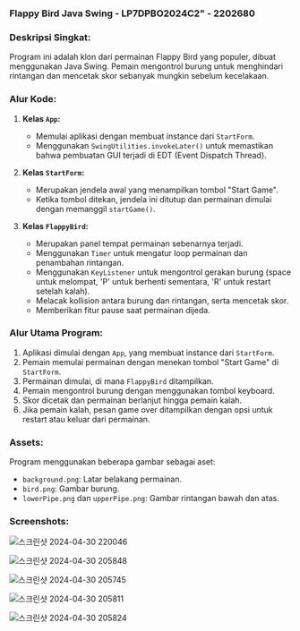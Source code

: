 ### Flappy Bird Java Swing - LP7DPBO2024C2" - 2202680

### Deskripsi Singkat:
Program ini adalah klon dari permainan Flappy Bird yang populer, dibuat menggunakan Java Swing. Pemain mengontrol burung untuk menghindari rintangan dan mencetak skor sebanyak mungkin sebelum kecelakaan.

### Alur Kode:

1. **Kelas `App`:**
   - Memulai aplikasi dengan membuat instance dari `StartForm`.
   - Menggunakan `SwingUtilities.invokeLater()` untuk memastikan bahwa pembuatan GUI terjadi di EDT (Event Dispatch Thread).

2. **Kelas `StartForm`:**
   - Merupakan jendela awal yang menampilkan tombol "Start Game".
   - Ketika tombol ditekan, jendela ini ditutup dan permainan dimulai dengan memanggil `startGame()`.

3. **Kelas `FlappyBird`:**
   - Merupakan panel tempat permainan sebenarnya terjadi.
   - Menggunakan `Timer` untuk mengatur loop permainan dan penambahan rintangan.
   - Menggunakan `KeyListener` untuk mengontrol gerakan burung (space untuk melompat, 'P' untuk berhenti sementara, 'R' untuk restart setelah kalah).
   - Melacak kollision antara burung dan rintangan, serta mencetak skor.
   - Memberikan fitur pause saat permainan dijeda.

### Alur Utama Program:

1. Aplikasi dimulai dengan `App`, yang membuat instance dari `StartForm`.
2. Pemain memulai permainan dengan menekan tombol "Start Game" di `StartForm`.
3. Permainan dimulai, di mana `FlappyBird` ditampilkan.
4. Pemain mengontrol burung dengan menggunakan tombol keyboard.
5. Skor dicetak dan permainan berlanjut hingga pemain kalah.
6. Jika pemain kalah, pesan game over ditampilkan dengan opsi untuk restart atau keluar dari permainan.

### Assets:
Program menggunakan beberapa gambar sebagai aset:
- `background.png`: Latar belakang permainan.
- `bird.png`: Gambar burung.
- `lowerPipe.png` dan `upperPipe.png`: Gambar rintangan bawah dan atas.

### Screenshots:
![스크린샷 2024-04-30 220046](https://github.com/fridzfth/LP7DPBO2024C2/assets/140497713/e4ebe2a5-113a-44a3-992d-8d653ce09973)

![스크린샷 2024-04-30 205848](https://github.com/fridzfth/LP7DPBO2024C2/assets/140497713/94cc6453-cd29-4499-8249-293196e4b7f6)

![스크린샷 2024-04-30 205745](https://github.com/fridzfth/LP7DPBO2024C2/assets/140497713/84ebef38-1a35-46ae-b363-f7865f4ef079)

![스크린샷 2024-04-30 205811](https://github.com/fridzfth/LP7DPBO2024C2/assets/140497713/46874357-2733-489a-ae9d-e3f7f00832be)

![스크린샷 2024-04-30 205824](https://github.com/fridzfth/LP7DPBO2024C2/assets/140497713/fbc5d272-1b97-46ed-a351-4d0f34476b69)
